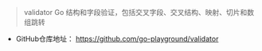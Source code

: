 > validator Go 结构和字段验证，包括交叉字段、交叉结构、映射、切片和数组跳转


- GitHub仓库地址： https://github.com/go-playground/validator